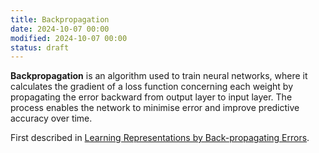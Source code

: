 ```yaml
---
title: Backpropagation
date: 2024-10-07 00:00
modified: 2024-10-07 00:00
status: draft
---
```


**Backpropagation** is an algorithm used to train neural networks, where it calculates the gradient of a loss function concerning each weight by propagating the error backward from output layer to input layer. The process enables the network to minimise error and improve predictive accuracy over time.

First described in [Learning Representations by Back-propagating Errors](../../../reference/learning-representations-by-back-propagating-errors.md).